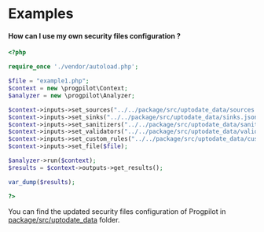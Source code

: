 # Examples

#### How can I use my own security files configuration ?
```php
<?php

require_once './vendor/autoload.php';

$file = "example1.php";
$context = new \progpilot\Context;
$analyzer = new \progpilot\Analyzer;

$context->inputs->set_sources("../../package/src/uptodate_data/sources.json");
$context->inputs->set_sinks("../../package/src/uptodate_data/sinks.json");
$context->inputs->set_sanitizers("../../package/src/uptodate_data/sanitizers.json");
$context->inputs->set_validators("../../package/src/uptodate_data/validators.json");
$context->inputs->set_custom_rules("../../package/src/uptodate_data/custom.json");
$context->inputs->set_file($file);

$analyzer->run($context);
$results = $context->outputs->get_results();

var_dump($results);

?>
```
You can find the updated security files configuration of Progpilot in [package/src/uptodate_data](../package/src/uptodate_data) folder.

